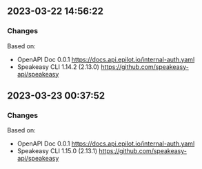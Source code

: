 

## 2023-03-22 14:56:22
### Changes
Based on:
- OpenAPI Doc 0.0.1 https://docs.api.epilot.io/internal-auth.yaml
- Speakeasy CLI 1.14.2 (2.13.0) https://github.com/speakeasy-api/speakeasy

## 2023-03-23 00:37:52
### Changes
Based on:
- OpenAPI Doc 0.0.1 https://docs.api.epilot.io/internal-auth.yaml
- Speakeasy CLI 1.15.0 (2.13.1) https://github.com/speakeasy-api/speakeasy